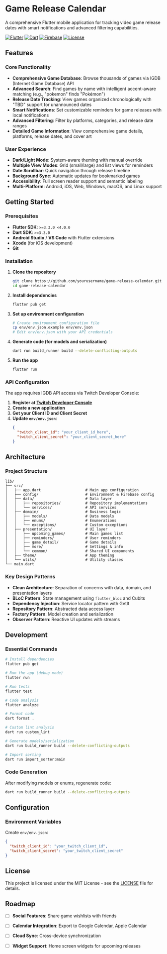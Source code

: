 # Game Release Calendar

A comprehensive Flutter mobile application for tracking video game release dates with smart notifications and advanced filtering capabilities.

[![Flutter](https://img.shields.io/badge/Flutter-3.3.0+-blue.svg)](https://flutter.dev/)
[![Dart](https://img.shields.io/badge/Dart-3.3.0+-blue.svg)](https://dart.dev/)
[![Firebase](https://img.shields.io/badge/Firebase-Enabled-orange.svg)](https://firebase.google.com/)
[![License](https://img.shields.io/badge/License-MIT-green.svg)](LICENSE)

## Features

### Core Functionality
- **Comprehensive Game Database**: Browse thousands of games via IGDB (Internet Game Database) API
- **Advanced Search**: Find games by name with intelligent accent-aware matching (e.g., "pokemon" finds "Pokémon")
- **Release Date Tracking**: View games organized chronologically with "TBD" support for unannounced dates
- **Smart Notifications**: Set customizable reminders for game releases with local notifications
- **Advanced Filtering**: Filter by platforms, categories, and release date ranges
- **Detailed Game Information**: View comprehensive game details, platforms, release dates, and cover art

### User Experience
- **Dark/Light Mode**: System-aware theming with manual override
- **Multiple View Modes**: Grid (small/large) and list views for reminders
- **Date Scrollbar**: Quick navigation through release timeline
- **Background Sync**: Automatic updates for bookmarked games
- **Accessibility**: Full screen reader support and semantic labeling
- **Multi-Platform**: Android, iOS, Web, Windows, macOS, and Linux support

## Getting Started

### Prerequisites

- **Flutter SDK**: `>=3.3.0 <4.0.0`
- **Dart SDK**: `>=3.3.0`
- **Android Studio** / **VS Code** with Flutter extensions
- **Xcode** (for iOS development)
- **Git**

### Installation

1. **Clone the repository**
   ```bash
   git clone https://github.com/yourusername/game-release-calendar.git
   cd game-release-calendar
   ```

2. **Install dependencies**
   ```bash
   flutter pub get
   ```

3. **Set up environment configuration**
   ```bash
   # Create environment configuration file
   cp env/env.json.example env/env.json
   # Edit env/env.json with your API credentials
   ```

4. **Generate code (for models and serialization)**
   ```bash
   dart run build_runner build --delete-conflicting-outputs
   ```

5. **Run the app**
   ```bash
   flutter run
   ```

### API Configuration

The app requires IGDB API access via Twitch Developer Console:

1. **Register at [Twitch Developer Console](https://dev.twitch.tv/console)**
2. **Create a new application**
3. **Get your Client ID and Client Secret**
4. **Update `env/env.json`**:
   ```json
   {
     "twitch_client_id": "your_client_id_here",
     "twitch_client_secret": "your_client_secret_here"
   }
   ```

## Architecture

### Project Structure
```
lib/
├── src/
│   ├── app.dart                    # Main app configuration
│   ├── config/                     # Environment & Firebase config
│   ├── data/                       # Data layer
│   │   ├── repositories/           # Repository implementations
│   │   └── services/               # API services
│   ├── domain/                     # Business logic
│   │   ├── models/                 # Data models
│   │   ├── enums/                  # Enumerations
│   │   └── exceptions/             # Custom exceptions
│   ├── presentation/               # UI layer
│   │   ├── upcoming_games/         # Main games list
│   │   ├── reminders/              # User reminders
│   │   ├── game_detail/            # Game details
│   │   ├── more/                   # Settings & info
│   │   └── common/                 # Shared UI components
│   ├── theme/                      # App theming
│   └── utils/                      # Utility classes
└── main.dart
```

### Key Design Patterns

- **Clean Architecture**: Separation of concerns with data, domain, and presentation layers
- **BLoC Pattern**: State management using `flutter_bloc` and Cubits
- **Dependency Injection**: Service locator pattern with GetIt
- **Repository Pattern**: Abstracted data access layer
- **Factory Pattern**: Model creation and serialization
- **Observer Pattern**: Reactive UI updates with streams

## Development

### Essential Commands

```bash
# Install dependencies
flutter pub get

# Run the app (debug mode)
flutter run

# Run tests
flutter test

# Code analysis
flutter analyze

# Format code
dart format .

# Custom lint analysis
dart run custom_lint

# Generate models/serialization
dart run build_runner build --delete-conflicting-outputs

# Import sorting
dart run import_sorter:main
```

### Code Generation

After modifying models or enums, regenerate code:
```bash
dart run build_runner build --delete-conflicting-outputs
```

## Configuration

### Environment Variables
Create `env/env.json`:
```json
{
  "twitch_client_id": "your_twitch_client_id",
  "twitch_client_secret": "your_twitch_client_secret"
}
```

## License

This project is licensed under the MIT License - see the [LICENSE](LICENSE) file for details.

## Roadmap

- [ ] **Social Features**: Share game wishlists with friends
- [ ] **Calendar Integration**: Export to Google Calendar, Apple Calendar
- [ ] **Cloud Sync**: Cross-device synchronization
- [ ] **Widget Support**: Home screen widgets for upcoming releases

